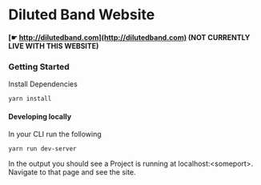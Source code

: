 # Diluted Band Website
####  [☛ http://dilutedband.com](http://dilutedband.com) (NOT CURRENTLY LIVE WITH THIS WEBSITE)

### Getting Started

Install Dependencies

```
yarn install
```

#### Developing locally

In your CLI run the following

```
yarn run dev-server
```

In the output you should see a Project is running at localhost:\<someport\>. Navigate to that page and see the site.
